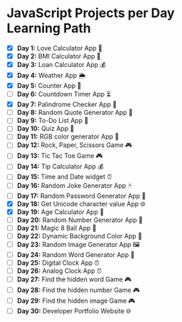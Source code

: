 # JavaScript Projects per Day Learning Path

- [x] **Day 1:** Love Calculator App 🧮
- [x] **Day 2:** BMI Calculator App 🧮
- [x] **Day 3:** Loan Calculator App 💰
- [x] **Day 4:** Weather App 🌦️
- [x] **Day 5:** Counter App 🔢
- [ ] **Day 6:** Countdown Timer App ⏳
- [x] **Day 7:** Palindrome Checker App 🔄
- [ ] **Day 8:** Random Quote Generator App 📜
- [ ] **Day 9:** To-Do List App 📝
- [ ] **Day 10:** Quiz App 🧠
- [ ] **Day 11:** RGB color generator App 🎨
- [ ] **Day 12:** Rock, Paper, Scissors Game 🎮
- [ ] **Day 13:** Tic Tac Toe Game 🎮
- [ ] **Day 14:** Tip Calculator App 💰
- [ ] **Day 15:** Time and Date widget ⏰
- [ ] **Day 16:** Random Joke Generator App 🃏
- [ ] **Day 17:** Random Password Generator App 🔐
- [x] **Day 18:** Get Unicode character value App 🌐
- [x] **Day 19:** Age Calculator App 🧮
- [ ] **Day 20:** Random Number Generator App 🎲
- [ ] **Day 21:** Magic 8 Ball App 🎱
- [ ] **Day 22:** Dynamic Background Color App 🌈
- [ ] **Day 23:** Random Image Generator App 🖼️
- [ ] **Day 24:** Random Word Generator App 📖
- [ ] **Day 25:** Digital Clock App ⏰
- [ ] **Day 26:** Analog Clock App ⏰
- [ ] **Day 27:** Find the hidden word Game 🎮
- [ ] **Day 28:** Find the hidden number Game 🎮
- [ ] **Day 29:** Find the hidden image Game 🎮
- [ ] **Day 30:** Developer Portfolio Website 🌐